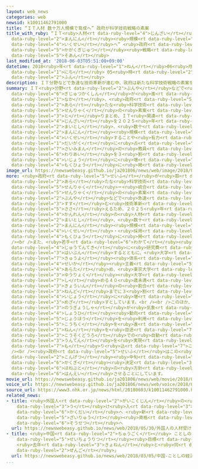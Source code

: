 ```yaml
---
layout: web_news
categories: web
newsid: k10011462791000
title: “ＩＴ人材 数十万人規模で育成へ” 政府が科学技術戦略の素案
title_with_ruby: “ＩＴ<ruby>人材<rt data-ruby-level="4">じんざい</rt></ruby> <ruby>数十<rt data-ruby-level="2">すうじゅう</rt></ruby><ruby>万人<rt
  data-ruby-level="2">まんにん</rt></ruby><ruby>規模<rt data-ruby-level="6">きぼ</rt></ruby>で<ruby>育成<rt
  data-ruby-level="4">いくせい</rt></ruby>へ” <ruby>政府<rt data-ruby-level="5">せいふ</rt></ruby>が<ruby>科学技術<rt
  data-ruby-level="5">かがくぎじゅつ</rt></ruby><ruby>戦略<rt data-ruby-level="5">せんりゃく</rt></ruby>の<ruby>素案<rt
  data-ruby-level="5">そあん</rt></ruby>
last_modified_at: '2018-06-03T05:51:00+09:00'
datetime: 2018<ruby>年<rt data-ruby-level="1">ねん</rt></ruby>06<ruby>月<rt data-ruby-level="1">がつ</rt></ruby>03<ruby>日<rt
  data-ruby-level="1">にち</rt></ruby> 05<ruby>時<rt data-ruby-level="2">じ</rt></ruby>51<ruby>分<rt
  data-ruby-level="2">ふん</rt></ruby>
description: ＩＴ分野などで急速な技術革新が進む中、政府は新たな科学技術戦略の素案を取りまとめ、ＩＴ関連の人材を２０２５年まで毎年、数十万人規模で育成することや有力大学に占める４０歳未満の教員の割合を３割以上に増やすことを目標に掲げています。
summary: ＩＴ<ruby>分野<rt data-ruby-level="2">ぶんや</rt></ruby>などで<ruby>急速<rt data-ruby-level="3">きゅうそく</rt></ruby>な<ruby>技術革新<rt
  data-ruby-level="6">ぎじゅつかくしん</rt></ruby>が<ruby>進<rt data-ruby-level="3">すす</rt></ruby>む<ruby>中<rt
  data-ruby-level="1">なか</rt></ruby>、<ruby>政府<rt data-ruby-level="5">せいふ</rt></ruby>は<ruby>新<rt
  data-ruby-level="2">あら</rt></ruby>たな<ruby>科学技術<rt data-ruby-level="5">かがくぎじゅつ</rt></ruby><ruby>戦略<rt
  data-ruby-level="5">せんりゃく</rt></ruby>の<ruby>素案<rt data-ruby-level="5">そあん</rt></ruby>を<ruby>取<rt
  data-ruby-level="3">と</rt></ruby>りまとめ、ＩＴ<ruby>関連<rt data-ruby-level="4">かんれん</rt></ruby>の<ruby>人材<rt
  data-ruby-level="4">じんざい</rt></ruby>を２０２５<ruby>年<rt data-ruby-level="1">ねん</rt></ruby>まで<ruby>毎年<rt
  data-ruby-level="2">まいとし</rt></ruby>、<ruby>数十<rt data-ruby-level="2">すうじゅう</rt></ruby><ruby>万人<rt
  data-ruby-level="2">まんにん</rt></ruby><ruby>規模<rt data-ruby-level="6">きぼ</rt></ruby>で<ruby>育成<rt
  data-ruby-level="4">いくせい</rt></ruby>することや<ruby>有力<rt data-ruby-level="3">ゆうりょく</rt></ruby><ruby>大学<rt
  data-ruby-level="1">だいがく</rt></ruby>に<ruby>占<rt data-ruby-level="7">し</rt></ruby>める４０<ruby>歳未満<rt
  data-ruby-level="7">さいみまん</rt></ruby>の<ruby>教員<rt data-ruby-level="3">きょういん</rt></ruby>の<ruby>割合<rt
  data-ruby-level="6">わりあい</rt></ruby>を３<ruby>割<rt data-ruby-level="6">わり</rt></ruby><ruby>以上<rt
  data-ruby-level="4">いじょう</rt></ruby>に<ruby>増<rt data-ruby-level="5">ふ</rt></ruby>やすことを<ruby>目標<rt
  data-ruby-level="4">もくひょう</rt></ruby>に<ruby>掲<rt data-ruby-level="7">かか</rt></ruby>げています。
image_url: https://newswebeasy.github.io/ja201806/news/web/image/2018/06/03/K10011462791_1806030617_1806030618_01_03.jpg
more: <ruby>政府<rt data-ruby-level="5">せいふ</rt></ruby>が<ruby>取<rt data-ruby-level="3">と</rt></ruby>りまとめた<ruby>新<rt
  data-ruby-level="2">あら</rt></ruby>たな<ruby>科学技術<rt data-ruby-level="5">かがくぎじゅつ</rt></ruby><ruby>戦略<rt
  data-ruby-level="5">せんりゃく</rt></ruby>＝<ruby>統合<rt data-ruby-level="5">とうごう</rt></ruby>イノベーション<ruby>戦略<rt
  data-ruby-level="5">せんりゃく</rt></ruby>の<ruby>素案<rt data-ruby-level="5">そあん</rt></ruby>によりますと、ＩＴ<ruby>分野<rt
  data-ruby-level="2">ぶんや</rt></ruby>などで<ruby>急速<rt data-ruby-level="3">きゅうそく</rt></ruby>に<ruby>進<rt
  data-ruby-level="3">すす</rt></ruby>む<ruby>技術革新<rt data-ruby-level="6">ぎじゅつかくしん</rt></ruby>を<ruby>支<rt
  data-ruby-level="5">ささ</rt></ruby>えるため、２０２５<ruby>年<rt data-ruby-level="1">ねん</rt></ruby>までＩＴ<ruby>関連<rt
  data-ruby-level="4">かんれん</rt></ruby>の<ruby>人材<rt data-ruby-level="4">じんざい</rt></ruby>を<ruby>毎年<rt
  data-ruby-level="2">まいとし</rt></ruby>、<ruby>数十<rt data-ruby-level="2">すうじゅう</rt></ruby><ruby>万人<rt
  data-ruby-level="2">まんにん</rt></ruby><ruby>規模<rt data-ruby-level="6">きぼ</rt></ruby>で<ruby>育成<rt
  data-ruby-level="4">いくせい</rt></ruby>・<ruby>採用<rt data-ruby-level="5">さいよう</rt></ruby>することを<ruby>目標<rt
  data-ruby-level="4">もくひょう</rt></ruby>に<ruby>掲<rt data-ruby-level="7">かか</rt></ruby>げています。<br
  /><br />また、<ruby>若手<rt data-ruby-level="6">わかて</rt></ruby><ruby>研究者<rt data-ruby-level="3">けんきゅうしゃ</rt></ruby>に<ruby>重点的<rt
  data-ruby-level="4">じゅうてんてき</rt></ruby>に<ruby>研究費<rt data-ruby-level="4">けんきゅうひ</rt></ruby>を<ruby>配分<rt
  data-ruby-level="3">はいぶん</rt></ruby>するとともに、<ruby>大学<rt data-ruby-level="1">だいがく</rt></ruby>の<ruby>給与<rt
  data-ruby-level="7">きゅうよ</rt></ruby><ruby>体系<rt data-ruby-level="6">たいけい</rt></ruby>を<ruby>成果<rt
  data-ruby-level="4">せいか</rt></ruby><ruby>主義<rt data-ruby-level="5">しゅぎ</rt></ruby>に<ruby>改<rt
  data-ruby-level="4">あらた</rt></ruby>め、<ruby>東京大学<rt data-ruby-level="2">とうきょうだいがく</rt></ruby>など１６の<ruby>有力<rt
  data-ruby-level="3">ゆうりょく</rt></ruby><ruby>大学<rt data-ruby-level="1">だいがく</rt></ruby>に<ruby>占<rt
  data-ruby-level="7">し</rt></ruby>める４０<ruby>歳未満<rt data-ruby-level="7">さいみまん</rt></ruby>の<ruby>教員<rt
  data-ruby-level="3">きょういん</rt></ruby>の<ruby>割合<rt data-ruby-level="6">わりあい</rt></ruby>を２０２３<ruby>年度<rt
  data-ruby-level="3">ねんど</rt></ruby>までに３<ruby>割<rt data-ruby-level="6">わり</rt></ruby><ruby>以上<rt
  data-ruby-level="4">いじょう</rt></ruby>に<ruby>増<rt data-ruby-level="5">ふ</rt></ruby>やすことを<ruby>目指<rt
  data-ruby-level="3">めざ</rt></ruby>すとしています。<br /><br />このほか、２０２５<ruby>年<rt data-ruby-level="1">ねん</rt></ruby>までに、ほぼすべての<ruby>農業者<rt
  data-ruby-level="3">のうぎょうしゃ</rt></ruby>が<ruby>気象<rt data-ruby-level="4">きしょう</rt></ruby>や<ruby>消費<rt
  data-ruby-level="4">しょうひ</rt></ruby><ruby>動向<rt data-ruby-level="3">どうこう</rt></ruby>などの<ruby>情報<rt
  data-ruby-level="5">じょうほう</rt></ruby>を<ruby>利用<rt data-ruby-level="4">りよう</rt></ruby>できるようデータベースの<ruby>構築<rt
  data-ruby-level="5">こうちく</rt></ruby>を<ruby>進<rt data-ruby-level="3">すす</rt></ruby>めることや、２０２５<ruby>年<rt
  data-ruby-level="1">ねん</rt></ruby>を<ruby>目途<rt data-ruby-level="7">めど</rt></ruby>に<ruby>高速道路<rt
  data-ruby-level="3">こうそくどうろ</rt></ruby>での<ruby>自動<rt data-ruby-level="3">じどう</rt></ruby><ruby>運転<rt
  data-ruby-level="3">うんてん</rt></ruby>を<ruby>実現<rt data-ruby-level="5">じつげん</rt></ruby>することも<ruby>盛<rt
  data-ruby-level="7">も</rt></ruby>り<ruby>込<rt data-ruby-level="7">こ</rt></ruby>みました。<br
  /><br /><ruby>政府<rt data-ruby-level="5">せいふ</rt></ruby>はこの<ruby>戦略<rt data-ruby-level="5">せんりゃく</rt></ruby>を<ruby>今月<rt
  data-ruby-level="2">こんげつ</rt></ruby><ruby>中旬<rt data-ruby-level="7">ちゅうじゅん</rt></ruby>に<ruby>閣議<rt
  data-ruby-level="6">かくぎ</rt></ruby><ruby>決定<rt data-ruby-level="3">けってい</rt></ruby>し、ことしの「<ruby>骨太<rt
  data-ruby-level="6">ほねぶと</rt></ruby>の<ruby>方針<rt data-ruby-level="6">ほうしん</rt></ruby>」に<ruby>反映<rt
  data-ruby-level="6">はんえい</rt></ruby>させることにしています。
movie_url: https://newswebeasy.github.io/ja201806/news/web/movie/2018/06/03/k10011462791_201806030617_201806030618.mp4
voice_url: https://newswebeasy.github.io/ja201806/news/web/voice/2018/06/03/k10011462791_201806030617_201806030618.mp3
source_url: https://www3.nhk.or.jp/news/html/20180603/k10011462791000.html
related_news:
- title: <ruby>外国人<rt data-ruby-level="2">がいこくじん</rt></ruby>の<ruby>人材<rt data-ruby-level="4">じんざい</rt></ruby><ruby>受<rt
    data-ruby-level="3">う</rt></ruby>け<ruby>入<rt data-ruby-level="3">い</rt></ruby>れ<ruby>拡大<rt
    data-ruby-level="6">かくだい</rt></ruby>へ <ruby>新<rt data-ruby-level="2">あら</rt></ruby>たな<ruby>在留<rt
    data-ruby-level="5">ざいりゅう</rt></ruby><ruby>資格<rt data-ruby-level="5">しかく</rt></ruby><ruby>創設<rt
    data-ruby-level="6">そうせつ</rt></ruby>へ
  url: https://newswebeasy.github.io/news/web/2018/05/30/外国人の人材受け入れ拡大へ-新たな在留資格創設へ
- title: <ruby>中国<rt data-ruby-level="2">ちゅうごく</rt></ruby> ことしの<ruby>経済<rt data-ruby-level="6">けいざい</rt></ruby><ruby>成長率<rt
    data-ruby-level="5">せいちょうりつ</rt></ruby><ruby>目標<rt data-ruby-level="4">もくひょう</rt></ruby>
    <ruby>去年<rt data-ruby-level="3">きょねん</rt></ruby>と<ruby>同<rt data-ruby-level="2">おな</rt></ruby>じ「6.5％<ruby>前後<rt
    data-ruby-level="2">ぜんご</rt></ruby>」
  url: https://newswebeasy.github.io/news/web/2018/03/05/中国-ことしの経済成長率目標-去年と同じ65前後
...
```

